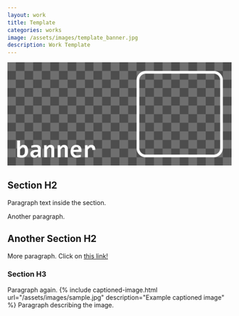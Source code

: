 ```yaml
---
layout: work
title: Template
categories: works
image: /assets/images/template_banner.jpg
description: Work Template
---
```

![cover](/assets/images/template_banner.jpg)
## Section H2
Paragraph text inside the section.

Another paragraph.

## Another Section H2
More paragraph. Click on [this link!](https://cbaldwin.art)

### Section H3
Paragraph again.
{% include captioned-image.html url="/assets/images/sample.jpg" description="Example captioned image" %}
Paragraph describing the image.


